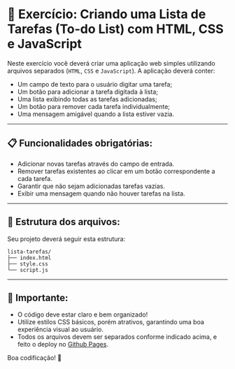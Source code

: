 
# 📌 Exercício: Criando uma Lista de Tarefas (To-do List) com HTML, CSS e JavaScript

Neste exercício você deverá criar uma aplicação web simples utilizando arquivos separados (`HTML`, `CSS` e `JavaScript`). A aplicação deverá conter:

- Um campo de texto para o usuário digitar uma tarefa;
- Um botão para adicionar a tarefa digitada à lista;
- Uma lista exibindo todas as tarefas adicionadas;
- Um botão para remover cada tarefa individualmente;
- Uma mensagem amigável quando a lista estiver vazia.

---

## 📋 Funcionalidades obrigatórias:

- Adicionar novas tarefas através do campo de entrada.
- Remover tarefas existentes ao clicar em um botão correspondente a cada tarefa.
- Garantir que não sejam adicionadas tarefas vazias.
- Exibir uma mensagem quando não houver tarefas na lista.

---

## 📂 Estrutura dos arquivos:

Seu projeto deverá seguir esta estrutura:

```
lista-tarefas/
├── index.html
├── style.css
└── script.js
```

---

## 📢 Importante:

- O código deve estar claro e bem organizado!
- Utilize estilos CSS básicos, porém atrativos, garantindo uma boa experiência visual ao usuário.
- Todos os arquivos devem ser separados conforme indicado acima, e feito o deploy no [Github Pages](https://pages.github.com/).

Boa codificação! 🚀
